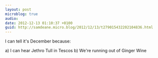 ```yaml
---
layout: post
microblog: true
audio: 
date: 2012-12-13 01:10:37 +0100
guid: http://samdeane.micro.blog/2012/12/13/t279015432202104836.html
---
```

I can tell it's December because:

a) I can hear Jethro Tull in Tescos
b) We're running out of Ginger Wine
